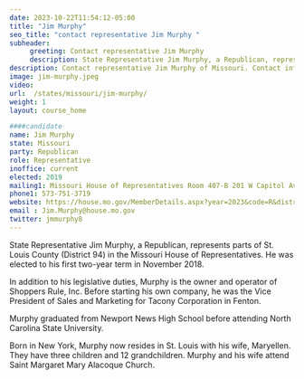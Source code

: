 ```yaml
---
date: 2023-10-22T11:54:12-05:00
title: "Jim Murphy"
seo_title: "contact representative Jim Murphy "
subheader:
     greeting: Contact representative Jim Murphy
     description: State Representative Jim Murphy, a Republican, represents parts of St. Louis County (District 94) in the Missouri House of Representatives. He was elected to his first two-year term in November 2018.
description: Contact representative Jim Murphy of Missouri. Contact information for Jim Murphy includes email address, phone number, and mailing address.
image: jim-murphy.jpeg
video:
url:  /states/missouri/jim-murphy/
weight: 1
layout: course_home

####candidate
name: Jim Murphy
state: Missouri
party: Republican
role: Representative
inoffice: current
elected: 2019
mailing1: Missouri House of Representatives Room 407-B 201 W Capitol Ave Jefferson City, MO 65101
phone1: 573-751-3719
website: https://house.mo.gov/MemberDetails.aspx?year=2023&code=R&district=094/
email : Jim.Murphy@house.mo.gov
twitter: jmmurphy8
---
```


State Representative Jim Murphy, a Republican, represents parts of St. Louis County (District 94) in the Missouri House of Representatives. He was elected to his first two-year term in November 2018.

In addition to his legislative duties, Murphy is the owner and operator of Shoppers Rule, Inc. Before starting his own company, he was the Vice President of Sales and Marketing for Tacony Corporation in Fenton.

Murphy graduated from Newport News High School before attending North Carolina State University.

Born in New York, Murphy now resides in St. Louis with his wife, Maryellen. They have three children and 12 grandchildren. Murphy and his wife attend Saint Margaret Mary Alacoque Church.
